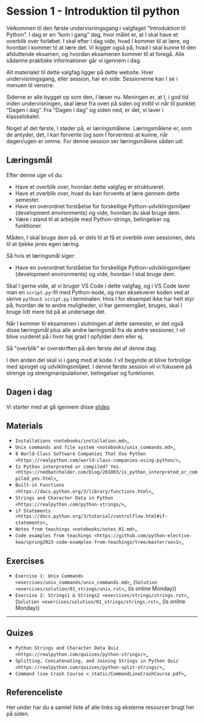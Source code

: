 # Session 1 - Introduktion til python

Velkommen til den første undervisningsgang i valgfaget “Introduktion til Python”. I dag er en “kom i gang” dag, hvor målet er, at I skal have et overblik over forløbet. I skal efter i dag vide, hvad I kommer til at lære, og hvordan I kommer til at lære det. Vi kigger også på, hvad I skal kunne til den afsluttende eksamen, og hvordan eksamenen kommer til at foregå. Alle sådanne praktiske informationer går vi igennem i dag.

Alt materialet til dette valgfag ligger på dette website. Hver undervisningsgang, eller session, har en side. Sessionerne kan I se i menuen til venstre.

Siderne er alle bygget op som den, I læser nu. Meningen er, at I, i god tid inden undervisningen, skal læse fra oven på siden og indtil vi når til punktet “Dagen i dag”. Fra “Dagen i dag” og siden ned, er det, vi laver i klasselokalet.

Noget af det første, I støder på, er læringsmålene. Læringsmålene er, som de antyder, det, I kan forvente (og som I forventes) at kunne, når dagen/ugen er omme. For denne session ser læringsmålene sådan ud:

## Læringsmål

Efter denne uge vil du:
- Have et overblik over, hvordan dette valgfag er struktureret.
- Have et overblik over, hvad du kan forvente at lære gennem dette semester.
- Have en overordnet forståelse for forskellige Python-udviklingsmiljøer (development environments) og vide, hvordan du skal bruge dem.
- Være i stand til at arbejde med Python-strings, betingelser og funktioner.

Måden, I skal bruge dem på, er dels til at få et overblik over sessionen, dels til at tjekke jeres egen læring.

Så hvis et læringsmål siger:
- Have en overordnet forståelse for forskellige Python-udviklingsmiljøer (development environments) og vide, hvordan I skal bruge dem.

Skal I gerne vide, at vi bruger VS Code i dette valgfag, og i VS Code laver man en `script.py`-fil med Python-kode, og man eksekverer koden ved at skrive `python3 script.py` i terminalen. Hvis I for eksempel ikke har helt styr på, hvordan de to andre muligheder, vi har gennemgået, bruges, skal I bruge lidt mere tid på at undersøge det.

Når I kommer til eksamenen i slutningen af dette semester, er det også disse læringsmål plus alle andre læringsmål fra de andre sessioner, I vil blive vurderet på i hvor høj grad I opfylder dem eller ej.

Så "overblik" er overskriften på den første del af denne dag.

I den anden del skal vi i gang med at kode. I vil begynde at blive fortrolige med sproget og udviklingsmiljøet. I denne første session vil vi fokusere på strenge og strengmanipulationer, betingelser og funktioner.

## Dagen i dag

Vi starter med at gå igennem disse [slides](materialer/notes01.html)

Materials
---------
* `Installations <notebooks/installation.md>`_
* `Unix commands and file system <notebooks/unix_commands.md>`_
* `8 World-Class Software Companies That Use Python <https://realpython.com/world-class-companies-using-python/>`_
* `Is Python interpreted or compiled? Yes. <https://nedbatchelder.com/blog/201803/is_python_interpreted_or_compiled_yes.html>`_
* `Built-in Functions <https://docs.python.org/3/library/functions.html>`_
* `Strings and Character Data in Python <https://realpython.com/python-strings/>`_
* `if Statements <https://docs.python.org/3/tutorial/controlflow.html#if-statements>`_
* `Notes from teachings <notebooks/notes_01.md>`_
* `Code examples from teachings <https://github.com/python-elective-kea/spring2023-code-examples-from-teachings/tree/master/ses1>`_

Exercises
---------

* `Exercise 1: Unix Commands <exercises/unix_commands/unix_commands.md>`_ (`Solution <exercises/solution/01_strings/unix.rst>`_ (is online Monday))
* `Exercise 2: Strings1 & Strings2 <exercises/strings/strings.rst>`_  (`Solution <exercises/solution/01_strings/strings.rst>`_ (is online Monday)) 

------
Quizes
------
* `Python Strings and Character Data Quiz <https://realpython.com/quizzes/python-strings/>`_
* `Splitting, Concatenating, and Joining Strings in Python Quiz <https://realpython.com/quizzes/python-split-strings/>`_
* `Command line Crash Course <_static/CommandLineCrashCourse.pdf>`_ 


## Referenceliste
Her under har du a samlet liste af alle links og eksterne resourcer brugt her på siden. 
